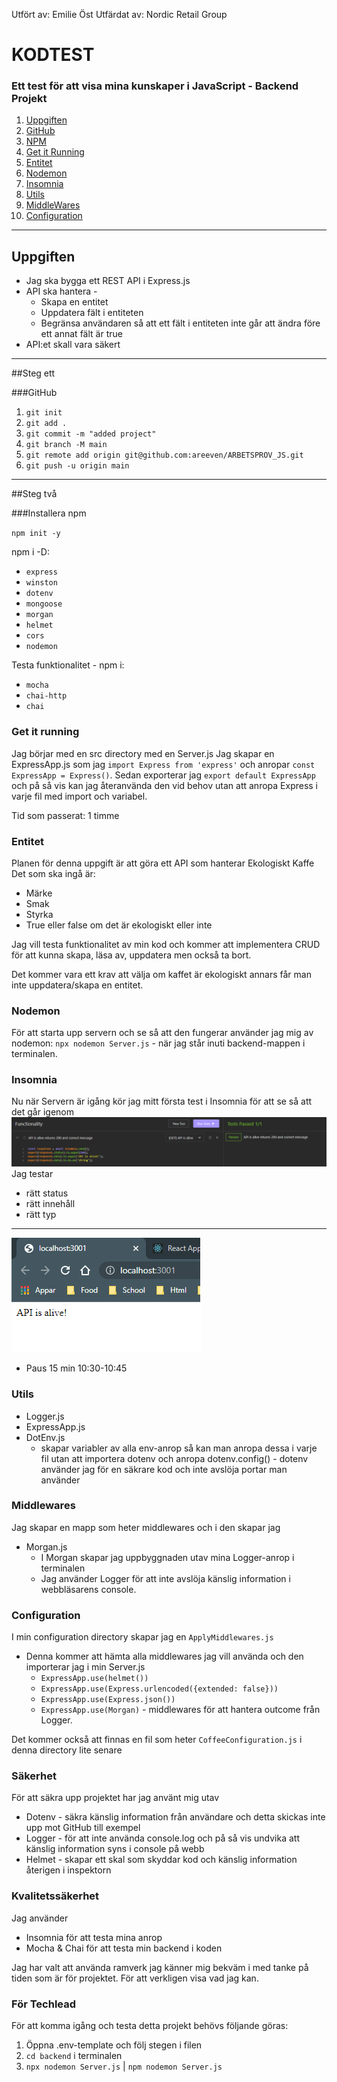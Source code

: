Utfört av: Emilie Öst
Utfärdat av: Nordic Retail Group

# KODTEST

### Ett test för att visa mina kunskaper i JavaScript - Backend Projekt

1. [Uppgiften](#uppgiften)
2. [GitHub](#github)
3. [NPM](#installera-npm)
4. [Get it Running](#get-it-running)
5. [Entitet](#entitet)
6. [Nodemon](#nodemon)
7. [Insomnia](#insomnia)
8. [Utils](#utils)
8. [MiddleWares](#middlewares)
9. [Configuration](#configuration)

---

## Uppgiften
- Jag ska bygga ett REST API i Express.js
- API ska hantera - 
  - Skapa en entitet
  - Uppdatera fält i entiteten
  - Begränsa användaren så att ett fält i entiteten inte går att ändra före ett annat fält är true
- API:et skall vara säkert

---

##Steg ett

###GitHub
1. `git init`
2. `git add .`
3. `git commit -m "added project"`
4. `git branch -M main`
5. `git remote add origin git@github.com:areeven/ARBETSPROV_JS.git`
6. `git push -u origin main`

---

##Steg två

###Installera npm

`npm init -y`

npm i -D:
- `express`
- `winston`
- `dotenv`
- `mongoose`
- `morgan`
- `helmet`
- `cors`
- `nodemon`

Testa funktionalitet - 
npm i: 
- `mocha`
- `chai-http`
- `chai`

### Get it running

Jag börjar med en src directory med en Server.js
Jag skapar en ExpressApp.js som jag `import Express from 'express'` och anropar `const ExpressApp = Express()`.
Sedan exporterar jag `export default ExpressApp` och på så vis kan jag återanvända den vid behov utan att anropa
Express i varje fil med import och variabel.

Tid som passerat: 1 timme

### Entitet

Planen för denna uppgift är att göra ett API som hanterar Ekologiskt Kaffe
Det som ska ingå är:
- Märke
- Smak
- Styrka
- True eller false om det är ekologiskt eller inte

Jag vill testa funktionalitet av min kod och kommer att implementera CRUD
för att kunna skapa, läsa av, uppdatera men också ta bort.

Det kommer vara ett krav att välja om kaffet är ekologiskt annars får man inte uppdatera/skapa
en entitet.

### Nodemon

För att starta upp servern och se så att den fungerar använder jag mig av nodemon:
`npx nodemon Server.js` - när jag står inuti backend-mappen i terminalen.

### Insomnia

Nu när Servern är igång kör jag mitt första test i Insomnia för att se så att det går igenom
![insomnia](src/global/images/insomnia-alive.png)
Jag testar
- rätt status
- rätt innehåll
- rätt typ
---
![apiAlive](src/global/images/api-alive.png)

- Paus 15 min 10:30-10:45

### Utils

- Logger.js
- ExpressApp.js
- DotEnv.js
  - skapar variabler av alla env-anrop så kan man anropa dessa i varje fil utan att importera 
  dotenv och anropa dotenv.config() - dotenv använder jag för en säkrare kod och inte avslöja portar man använder

### Middlewares

Jag skapar en mapp som heter middlewares och i den skapar jag
- Morgan.js
  - I Morgan skapar jag uppbyggnaden utav mina Logger-anrop i terminalen
  - Jag använder Logger för att inte avslöja känslig information i webbläsarens console.

### Configuration

I min configuration directory skapar jag en `ApplyMiddlewares.js`
- Denna kommer att hämta alla middlewares jag vill använda och den importerar jag i min
Server.js
  - `ExpressApp.use(helmet())`
  - `ExpressApp.use(Express.urlencoded({extended: false}))`
  - `ExpressApp.use(Express.json())`
  - `ExpressApp.use(Morgan)` - middlewares för att hantera outcome från Logger.

Det kommer också att finnas en fil som heter `CoffeeConfiguration.js` i denna directory lite senare


### Säkerhet

För att säkra upp projektet har jag använt mig utav
- Dotenv - säkra känslig information från användare och detta skickas inte upp mot GitHub till exempel
- Logger - för att inte använda console.log och på så vis undvika att känslig information syns i console på webb
- Helmet - skapar ett skal som skyddar kod och känslig information återigen i inspektorn

### Kvalitetssäkerhet

Jag använder 
- Insomnia för att testa mina anrop
- Mocha & Chai för att testa min backend i koden

Jag har valt att använda ramverk jag känner mig bekväm i med tanke på tiden som är för projektet.
För att verkligen visa vad jag kan.


### För Techlead

För att komma igång och testa detta projekt behövs följande göras:
1. Öppna .env-template och följ stegen i filen
2. `cd backend` i terminalen
3. `npx nodemon Server.js` | `npm nodemon Server.js`